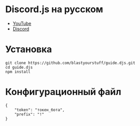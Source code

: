 # Discord.js на русском
* [YouTube](https://www.youtube.com/watch?v=ywExrHdARDk&list=PL7nXNU4lPZTkA2U7SciXhmm8RvtjChd_g)
* [Discord](https://discord.gg/UYYhhDq)

# Установка

```
git clone https://github.com/blastyourstuff/guide.djs.git
cd guide.djs
npm install
```

# Конфигурационный файл

```
{
    "token": "токен_бота",
    "prefix": "!"
}
```